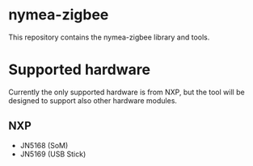 # nymea-zigbee

This repository contains the nymea-zigbee library and tools.

# Supported hardware

Currently the only supported hardware is from NXP, but the tool will be designed to support also other hardware modules.

## NXP
* JN5168 (SoM)
* JN5169 (USB Stick)


